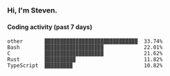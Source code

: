 ### Hi, I'm Steven.

#### Coding activity (past 7 days)
```
other       ▓▓▓▓▓▓▓▓▓▓▓▓▓▓▓▓▓▓▓▓▓▓▓▓▓▓▓▓▓▓  33.74%
Bash        ▓▓▓▓▓▓▓▓▓▓▓▓▓▓▓▓▓▓▓             22.01%
C           ▓▓▓▓▓▓▓▓▓▓▓▓▓▓▓▓▓▓▓             21.62%
Rust        ▓▓▓▓▓▓▓▓▓▓                      11.82%
TypeScript  ▓▓▓▓▓▓▓▓▓                       10.82%
```
